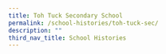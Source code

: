 ```yaml
---
title: Toh Tuck Secondary School
permalink: /school-histories/toh-tuck-sec/
description: ""
third_nav_title: School Histories
---
```


